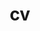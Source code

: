 ---
layout: cv
permalink: /cv/
title: cv
nav: true
nav_order: 5
cv_pdf: CV.pdf
description: This is a description of the page. You can modify it in '_pages/cv.md'. You can also change or remove the top pdf download button.
toc:
  sidebar: left
---